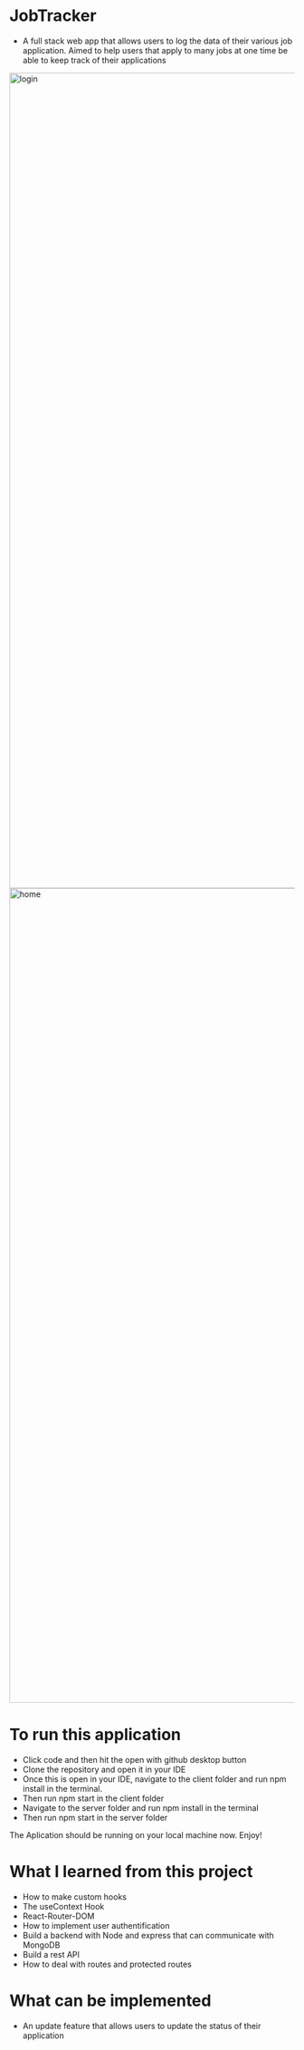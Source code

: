 # JobTracker
  - A full stack web app that allows users to log the data of their various job application. Aimed to help users that apply to many jobs at one time be     able to keep track of their applications

<img width="1440" alt="login" src="https://user-images.githubusercontent.com/87452000/188717518-1a44bfd8-1579-4861-a48a-b7ef4c727e9e.png">
<img width="1439" alt="home" src="https://user-images.githubusercontent.com/87452000/188717490-55abb172-b580-489c-b791-e8ea7d3f4200.png">

# To run this application
  - Click code and then hit the open with github desktop button
  - Clone the repository and open it in your IDE
  - Once this is open in your IDE, navigate to the client folder and run npm install in the terminal.
  - Then run npm start in the client folder
  - Navigate to the server folder and run npm install in the terminal
  - Then run npm start in the server folder
  
The Aplication should be running on your local machine now. Enjoy!

# What I learned from this project
  - How to make custom hooks
  - The useContext Hook
  - React-Router-DOM
  - How to implement user authentification
  - Build a backend with Node and express that can communicate with MongoDB
  - Build a rest API
  - How to deal with routes and protected routes
  
# What can be implemented
  - An update feature that allows users to update the status of their application
